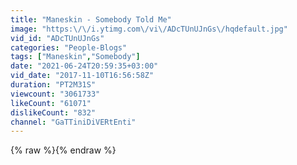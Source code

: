 ```yaml
---
title: "Maneskin - Somebody Told Me"
image: "https:\/\/i.ytimg.com\/vi\/ADcTUnUJnGs\/hqdefault.jpg"
vid_id: "ADcTUnUJnGs"
categories: "People-Blogs"
tags: ["Maneskin","Somebody"]
date: "2021-06-24T20:59:35+03:00"
vid_date: "2017-11-10T16:56:58Z"
duration: "PT2M31S"
viewcount: "3061733"
likeCount: "61071"
dislikeCount: "832"
channel: "GaTTiniDiVERtEnti"
---
```

{% raw %}{% endraw %}
